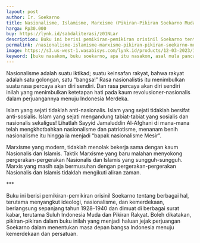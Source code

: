 ```yaml
---
layout: post
author: Ir. Soekarno
title: Nasionalisme, Islamisme, Marxisme (Pikiran-Pikiran Soekarno Muda)
harga: Rp30.000
buy: https://lynk.id/sabdaliterasi/z01NLar
description: Buku ini berisi pemikiran-pemikiran orisinil Soekarno tentang berbagai hal, terutama menyangkut ideologi, nasionalisme, dan kemerdekaan.
permalink: /nasionalisme-islamisme-marxisme-pikiran-pikiran-soekarno-muda/
image: https://s3.us-west-1.wasabisys.com/lynk.id/products/12-03-2023/1678627332951_4127905.svg
keyword: [buku nasakom, buku soekarno, apa itu nasakom, asal mula pancasila, filsafat pancasila, soekarno muda, marxisme indonesia, marhenisme]
---
```

<p>Nasionalisme adalah suatu iktikad; suatu keinsafan rakyat, bahwa rakyat adalah satu golongan, satu “bangsa!” Rasa nasionalistis itu menimbulkan suatu rasa percaya akan diri sendiri. Dan rasa percaya akan diri sendiri inilah yang menimbulkan ketetapan hati pada kaum revolusioner-nasionalis dalam perjuangannya menuju Indonesia Merdeka.</p><p>Islam yang sejati tidaklah anti-nasionalis. Islam yang sejati tidaklah bersifat anti-sosialis. Islam yang sejati mengandung tabiat-tabiat yang sosialis dan nasionalis sekaligus! Lihatlah Sayyid Jamaluddin Al-Afghani di mana-mana telah mengkhotbahkan nasionalisme dan patriotisme, menanam benih nasionalisme itu hingga ia menjadi “bapak nasionalisme Mesir”.</p><p>Marxisme yang modern, tidaklah menolak bekerja sama dengan kaum Nasionalis dan Islamis. Taktik Marxisme yang baru malahan menyokong pergerakan-pergerakan Nasionalis dan Islamis yang sungguh-sungguh. Marxis yang masih saja bermusuhan dengan pergerakan-pergerakan Nasionalis dan Islamis tidaklah mengikuti aliran zaman.</p><p>***</p><p>Buku ini berisi pemikiran-pemikiran orisinil Soekarno tentang berbagai hal, terutama menyangkut ideologi, nasionalisme, dan kemerdekaan, berlangsung sepanjang tahun 1928–1940 dan dimuat di berbagai surat kabar, terutama Suluh Indonesia Muda dan Pikiran Rakyat. Boleh dikatakan, pikiran-pikiran dalam buku inilah yang menjadi haluan jejak perjuangan Soekarno dalam menentukan masa depan bangsa Indonesia menuju kemerdekaan dan persatuan.</p>